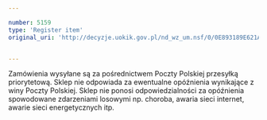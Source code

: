```yaml
---

number: 5159
type: 'Register item'
original_uri: 'http://decyzje.uokik.gov.pl/nd_wz_um.nsf/0/0E893189E621A1CAC1257BC50023BB04?OpenDocument'


---
```


Zamówienia wysyłane są za pośrednictwem Poczty Polskiej przesyłką priorytetową. Sklep nie odpowiada za ewentualne opóźnienia wynikające z winy Poczty Polskiej. Sklep nie ponosi odpowiedzialności za opóźnienia spowodowane zdarzeniami losowymi np. choroba, awaria sieci internet, awarie sieci energetycznych itp.
